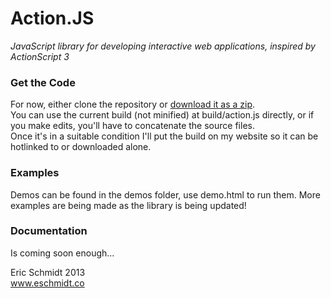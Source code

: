# Action.JS

*JavaScript library for developing interactive web applications, inspired by ActionScript 3*

### Get the Code

For now, either clone the repository or [download it as a zip](https://github.com/ericschmidt/Action.JS/archive/master.zip).  
You can use the current build (not minified) at build/action.js directly, or if you make edits, you'll have to concatenate the source files.  
Once it's in a suitable condition I'll put the build on my website so it can be hotlinked to or downloaded alone.

### Examples

Demos can be found in the demos folder, use demo.html to run them. More examples are being made as the library is being updated!

### Documentation

Is coming soon enough...

Eric Schmidt 2013  
www.eschmidt.co